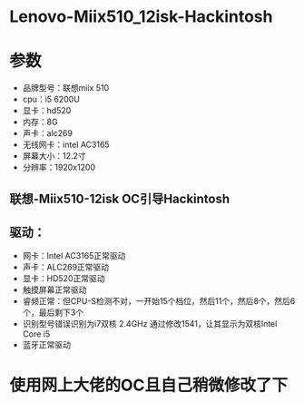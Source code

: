 # Lenovo-Miix510_12isk-Hackintosh

# 参数
* 品牌型号：联想miix 510
* cpu：i5 6200U
* 显卡：hd520
* 内存：8G
* 声卡：alc269
* 无线网卡：intel AC3165
* 屏幕大小：12.2寸
* 分辨率：1920x1200

## 联想-Miix510-12isk OC引导Hackintosh
## 驱动：
* 网卡：Intel AC3165正常驱动
* 声卡：ALC269正常驱动
* 显卡：HD520正常驱动
* 触摸屏幕正常驱动
* 睿频正常：但CPU-S检测不对，一开始15个档位，然后11个，然后8个，然后6个，最后剩下3个
* 识别型号错误识别为i7双核 2.4GHz 通过修改1541，让其显示为双核Intel Core i5
* 蓝牙正常驱动

# 使用网上大佬的OC且自己稍微修改了下

